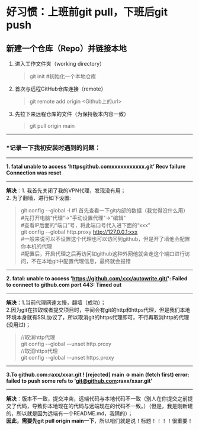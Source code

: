 # **好习惯：上班前git pull，下班后git push**  
## 新建一个仓库（Repo）并链接本地
1. 进入工作文件夹（working directory）  
   > git init #初始化一个本地仓库  
2. 首次与远程GitHub仓库连接（remote）  
   > git remote add origin <Github上的url>
3. 先拉下来远程仓库的文件（为保持版本内容一致）  
   > git pull origin main   
***
### *记录一下我初安装时遇到的问题：  
***
**1. fatal unable to access ‘httpsgithub.comxxxxxxxxxxx.git’ Recv failure Connection was reset**
***  
**解决**：1. 我首先关闭了我的VPN代理，发现没有用；   
2. 为了翻墙，进行如下设置:  
> git config --global -l #1.首先查看一下git内部的数据（我觉得没什么用）  
>  #先打开电脑“代理”->"手动设置代理"->"编辑"  
>  #查看IP后面的“端口”号，将此端口号代入进下面的“xxx”  
> git config --global http.proxy http://127.0.0.1:xxx  
> #一般来说可以不设置这个代理也可以访问到github，但是开了墙他会配置你本机的代理  
> #配置后，开启代理之后再访问如github这种外网他就会走这个端口进行访问，不在本地git中配置代理信息，最终就会报错
***  
**2. fatal: unable to access 'https://github.com/xxx/autowrite.git/':
Failed to connect to github.com port 443: Timed out**  
***  
**解决**：1.当前代理网速太慢，翻墙（成功）；  
2.因为git在拉取或者提交项目时，中间会有git的http和https代理，但是我们本地环境本身就有SSL协议了，所以取消git的https代理即可，不行再取消http的代理(没用过)；  
>//取消http代理  
>git config --global --unset http.proxy  
>//取消https代理   
>git config --global --unset https.proxy  
***
**3.To github.com:raxx/xxar.git
 ! [rejected]        main -> main (fetch first)
error: failed to push some refs to 'git@github.com:raxx/xxar.git'**
***  
**解决**：版本不一致，提交冲突，远端代码与本地代码不一致（别人在你提交之前提交了代码，导致你本地现在的代码与远端现在的代码不一致。）（但是，我是刚新建的，所以就是因为远端有一个README.md，我猜的）；  
**因此，需要先git pull origin main一下**，所以咱们就是说！标题！！！！很重要！

